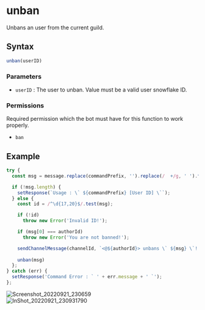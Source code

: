 # unban
Unbans an user from the current guild.

## Syntax
```js
unban(userID)
```

### Parameters
- `userID` : The user to unban. Value must be a valid user snowflake ID.

### Permissions
Required permission which the bot must have for this function to work properly.
- `ban`

## Example
```js
try {
  const msg = message.replace(commandPrefix, '').replace(/  +/g, ' ').trim().split(' ', 1);

  if (!msg.length) {
    setResponse(`Usage : \` ${commandPrefix} [User ID] \``);
  } else {
    const id = /^\d{17,20}$/.test(msg);

    if (!id)
      throw new Error('Invalid ID!');

    if (msg[0] === authorId)
      throw new Error('You are not banned!');

    sendChannelMessage(channelId, `<@${authorId}> unbans \` ${msg} \`!!`);
    
    unban(msg)
  };
} catch (err) {
  setResponse('Command Error : ` ' + err.message + ' `');
};
```

![Screenshot_20220921_230659](https://user-images.githubusercontent.com/95774950/191576451-39d7ca34-b34a-4acc-b3cc-9d5e82907516.png)\
![InShot_20220921_230931790](https://user-images.githubusercontent.com/95774950/191576471-5677053f-c375-4d96-8f22-e15b0c5502f0.jpg)
